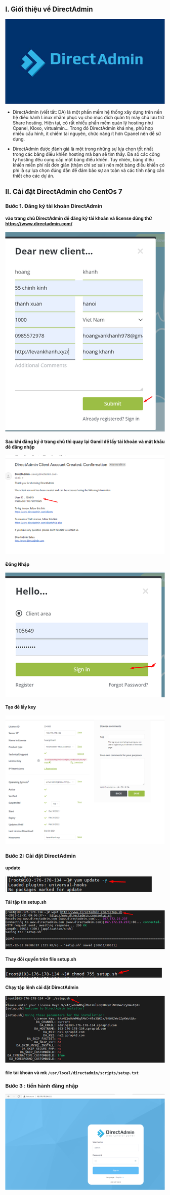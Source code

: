 ## I. Giới thiệu về DirectAdmin
<img src="img/d0.png">

- DirectAdmin (viết tắt: DA) là một phần mềm hệ thống xây dựng trên nền hệ điều hành Linux nhằm phục vụ cho mục đích quản trị máy chủ lưu trữ Share hosting. Hiện tại, có rất nhiều phần mềm quản lý hosting như Cpanel, Kloxo, virtualmin… Trong đó DirectAdmin khá nhẹ, phù hợp nhiều cấu hình, ít chiếm tài nguyên, chức năng ít hơn Cpanel nên dễ sử dụng.

- DirectAdmin được đánh giá là một trong những sự lựa chọn tốt nhất trong các bảng điều khiển hosting mà bạn sẽ tìm thấy. Đa số các công ty hosting đều cung cấp một bảng điều khiển. Tuy nhiên, bảng điều khiển miễn phí rất đơn giản (thậm chí sơ sài) nên một bảng điều khiển có phí là sự lựa chọn đúng đắn để đảm bảo sự an toàn và các tính năng cần thiết cho các dự án.

## II. Cài đặt DirectAdmin cho CentOs 7 
### Bước 1. Đăng ký tài khoản DirectAdmin
#### vào trang chủ DirectAdmin để đăng ký tài khoản và license dùng thử https://www.directadmin.com/
<img src="img/di1.png">

#### Sau khi đăng ký ở trang chủ thì quay lại Gamil để lấy tài khoản và mật khẩu để đăng nhập
<img src="img/di2.png">

#### Đăng Nhập
<img src="img/di4.png">

#### Tạo để lấy key

<img src="img/di3.png">

### Bước 2: Cài đặt DirectAdmin
#### update 

<img src="img/di5.png">

#### Tải tập tin setup.sh

<img src="img/di6.png">

#### Thay đổi quyền trên file setup.sh

<img src="img/di7.png">

#### Chạy tập lệnh cài đặt DirectAdmin
<img src="img/di8.png">

#### file tài khoản và mk `/usr/local/directadmin/scripts/setup.txt`

### Bước 3 : tiến hành đăng nhập


<img src="img/di9.png">

